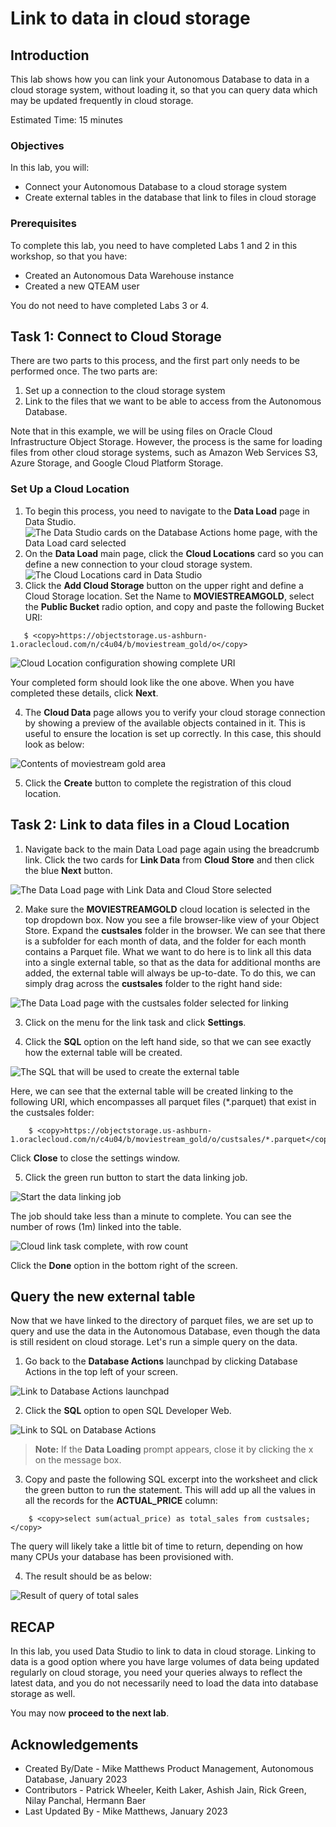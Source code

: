 # Link to data in cloud storage

## Introduction

This lab shows how you can link your Autonomous Database to data in a cloud storage system, without loading it, so that you can query data which may be updated frequently in cloud storage.

Estimated Time: 15 minutes

### Objectives

In this lab, you will:

- Connect your Autonomous Database to a cloud storage system
- Create external tables in the database that link to files in cloud storage

### Prerequisites

To complete this lab, you need to have completed Labs 1 and 2 in this workshop, so that you have:

- Created an Autonomous Data Warehouse instance
- Created a new QTEAM user

You do not need to have completed Labs 3 or 4.

## Task 1: Connect to Cloud Storage

There are two parts to this process, and the first part only needs to be performed once. The two parts are:

1. Set up a connection to the cloud storage system
2. Link to the files that we want to be able to access from the Autonomous Database.

Note that in this example, we will be using files on Oracle Cloud Infrastructure Object Storage. However, the process is the same for loading files from other cloud storage systems, such as Amazon Web Services S3, Azure Storage, and Google Cloud Platform Storage.

### Set Up a Cloud Location

1. To begin this process, you need to navigate to the **Data Load** page in Data Studio. 
  ![The Data Studio cards on the Database Actions home page, with the Data Load card selected](images/go-to-dataload.png)
2. On the **Data Load** main page, click the **Cloud Locations** card so you can define a new connection to your cloud storage system.
  ![The Cloud Locations card in Data Studio](images/cloudlocations.png)
3. Click the **Add Cloud Storage** button on the upper right and define a Cloud Storage location. Set the Name to **MOVIESTREAMGOLD**, select the **Public Bucket** radio option, and copy and paste the following Bucket URI:

 ```
    $ <copy>https://objectstorage.us-ashburn-1.oraclecloud.com/n/c4u04/b/moviestream_gold/o</copy>
 ```

  ![Cloud Location configuration showing complete URI](images/cloudstoragelink.png)

  Your completed form should look like the one above. When you have completed these details, click **Next**.

 4. The **Cloud Data** page allows you to verify your cloud storage connection by showing a preview of the available objects contained in it. This is useful to ensure the location is set up correctly. In this case, this should look as below:

   ![Contents of moviestream gold area](images/cloudstoragelink2.png)

 5. Click the **Create** button to complete the registration of this cloud location.

## Task 2: Link to data files in a Cloud Location

1. Navigate back to the main Data Load page again using the breadcrumb link. Click the two cards for  **Link Data**  from  **Cloud Store** and then click the blue **Next** button. 

  ![The Data Load page with Link Data and Cloud Store selected](images/linkcloud.png)

2. Make sure the **MOVIESTREAMGOLD** cloud location is selected in the top dropdown box. Now you see a file browser-like view of your Object Store. Expand the **custsales** folder in the browser. We can see that there is a subfolder for each month of data, and the folder for each month contains a Parquet file. What we want to do here is to link all this data into a single external table, so that as the data for additional months are added, the external table will always be up-to-date. To do this, we can simply drag across the **custsales** folder to the right hand side:

  ![The Data Load page with the custsales folder selected for linking](images/linkcustsales.png)

3. Click on the menu for the link task and click **Settings**.

4. Click the **SQL** option on the left hand side, so that we can see exactly how the external table will be created. 

  ![The SQL that will be used to create the external table](images/linksql.png)

Here, we can see that the external table will be created linking to the following URI, which encompasses all parquet files (*.parquet) that exist in the custsales folder:

```
    $ <copy>https://objectstorage.us-ashburn-1.oraclecloud.com/n/c4u04/b/moviestream_gold/o/custsales/*.parquet</copy>
```

Click **Close** to close the settings window.

5. Click the green run button to start the data linking job.

  ![Start the data linking job](images/startlink.png)

The job should take less than a minute to complete. You can see the number of rows (1m) linked into the table.

  ![Cloud link task complete, with row count](images/linkcomplete.png)

Click the **Done** option in the bottom right of the screen.

## Query the new external table

Now that we have linked to the directory of parquet files, we are set up to query and use the data in the Autonomous Database, even though the data is still resident on cloud storage. Let's run a simple query on the data.

1. Go back to the **Database Actions** launchpad by clicking Database Actions in the top left of your screen.

  ![Link to Database Actions launchpad](images/goto-launchpad.png)

2. Click the **SQL** option to open SQL Developer Web.

  ![Link to SQL on Database Actions](images/goto-sql.png)

  >**Note:** If the **Data Loading** prompt appears, close it by clicking the x on the message box.

3. Copy and paste the following SQL excerpt into the worksheet and click the green button to run the statement. This will add up all the values in all the records for the **ACTUAL_PRICE** column:

```
    $ <copy>select sum(actual_price) as total_sales from custsales;</copy>
```

The query will likely take a little bit of time to return, depending on how many CPUs your database has been provisioned with.

4. The result should be as below:

  ![Result of query of total sales](images/sum-sales.png)

## RECAP

In this lab, you used Data Studio to link to data in cloud storage. Linking to data is a good option where you have large volumes of data being updated regularly on cloud storage, you need your queries always to reflect the latest data, and you do not necessarily need to load the data into database storage as well. 

You may now **proceed to the next lab**.

## Acknowledgements

- Created By/Date - Mike Matthews Product Management, Autonomous Database, January 2023
- Contributors - Patrick Wheeler, Keith Laker, Ashish Jain, Rick Green, Nilay Panchal, Hermann Baer
- Last Updated By - Mike Matthews, January 2023
